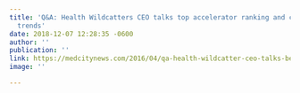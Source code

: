 ```yaml
---
title: 'Q&A: Health Wildcatters CEO talks top accelerator ranking and current startup
  trends'
date: 2018-12-07 12:28:35 -0600
author: ''
publication: ''
link: https://medcitynews.com/2016/04/qa-health-wildcatter-ceo-talks-being-ranked-a-top-accelerator-nationally-and-current-startup-trends/?platform=hootsuite
image: ''

---
```

